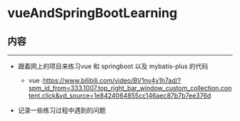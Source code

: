 # vueAndSpringBootLearning

## 内容
***
- 跟着网上的项目来练习vue 和 springboot 以及 mybatis-plus 的代码
  - vue :https://www.bilibili.com/video/BV1nv4y1h7ad/?spm_id_from=333.1007.top_right_bar_window_custom_collection.content.click&vd_source=1e8424064855cc146aec87b7b7ee376d
 
- 记录一些练习过程中遇到的问题
